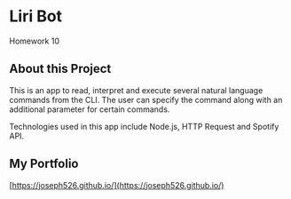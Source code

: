 # Liri Bot
Homework 10

## About this Project
This is an app to read, interpret and execute several natural language commands from the CLI. The user can specify the command along with an additional parameter for certain commands.

Technologies used in this app include Node.js, HTTP Request and Spotify API.

## My Portfolio
[https://joseph526.github.io/](https://joseph526.github.io/)